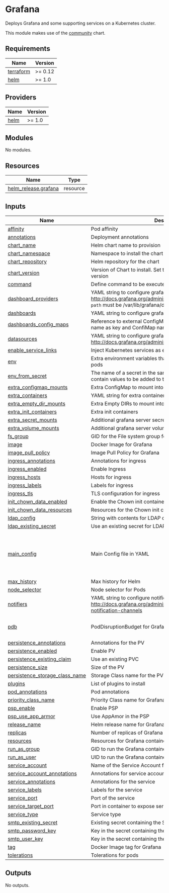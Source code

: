 # Grafana

Deploys Grafana and some supporting services on a Kubernetes cluster.

This module makes use of the
[community](https://github.com/grafana/helm-charts/tree/main/charts/grafana) chart.

## Requirements

| Name | Version |
|------|---------|
| <a name="requirement_terraform"></a> [terraform](#requirement\_terraform) | >= 0.12 |
| <a name="requirement_helm"></a> [helm](#requirement\_helm) | >= 1.0 |

## Providers

| Name | Version |
|------|---------|
| <a name="provider_helm"></a> [helm](#provider\_helm) | >= 1.0 |

## Modules

No modules.

## Resources

| Name | Type |
|------|------|
| [helm_release.grafana](https://registry.terraform.io/providers/hashicorp/helm/latest/docs/resources/release) | resource |

## Inputs

| Name | Description | Type | Default | Required |
|------|-------------|------|---------|:--------:|
| <a name="input_affinity"></a> [affinity](#input\_affinity) | Pod affinity | `map` | `{}` | no |
| <a name="input_annotations"></a> [annotations](#input\_annotations) | Deployment annotations | `map` | `{}` | no |
| <a name="input_chart_name"></a> [chart\_name](#input\_chart\_name) | Helm chart name to provision | `string` | `"grafana"` | no |
| <a name="input_chart_namespace"></a> [chart\_namespace](#input\_chart\_namespace) | Namespace to install the chart into | `string` | `"default"` | no |
| <a name="input_chart_repository"></a> [chart\_repository](#input\_chart\_repository) | Helm repository for the chart | `string` | `"https://grafana.github.io/helm-charts"` | no |
| <a name="input_chart_version"></a> [chart\_version](#input\_chart\_version) | Version of Chart to install. Set to empty to install the latest version | `string` | `"6.13.2"` | no |
| <a name="input_command"></a> [command](#input\_command) | Define command to be executed at startup by grafana container | `list` | `[]` | no |
| <a name="input_dashboard_providers"></a> [dashboard\_providers](#input\_dashboard\_providers) | YAML string to configure grafana dashboard providersref: http://docs.grafana.org/administration/provisioning/#dashboards `path` must be /var/lib/grafana/dashboards/<provider\_name> | `string` | `""` | no |
| <a name="input_dashboards"></a> [dashboards](#input\_dashboards) | YAML string to configure grafana dashboard to import | `string` | `""` | no |
| <a name="input_dashboards_config_maps"></a> [dashboards\_config\_maps](#input\_dashboards\_config\_maps) | Reference to external ConfigMap per provider. Use provider name as key and ConfiMap name as value. YAML string | `string` | `""` | no |
| <a name="input_datasources"></a> [datasources](#input\_datasources) | YAML string to configure grafana datasources http://docs.grafana.org/administration/provisioning/#datasources | `string` | `""` | no |
| <a name="input_enable_service_links"></a> [enable\_service\_links](#input\_enable\_service\_links) | Inject Kubernetes services as environment variables. | `bool` | `true` | no |
| <a name="input_env"></a> [env](#input\_env) | Extra environment variables that will be pass onto deployment pods | `map` | `{}` | no |
| <a name="input_env_from_secret"></a> [env\_from\_secret](#input\_env\_from\_secret) | The name of a secret in the same kubernetes namespace which contain values to be added to the environment | `string` | `""` | no |
| <a name="input_extra_configmap_mounts"></a> [extra\_configmap\_mounts](#input\_extra\_configmap\_mounts) | Extra ConfigMap to mount into the Container | `list` | `[]` | no |
| <a name="input_extra_containers"></a> [extra\_containers](#input\_extra\_containers) | YAML string for extra containers | `string` | `""` | no |
| <a name="input_extra_empty_dir_mounts"></a> [extra\_empty\_dir\_mounts](#input\_extra\_empty\_dir\_mounts) | Extra Empty DIRs to mount into the Container | `list` | `[]` | no |
| <a name="input_extra_init_containers"></a> [extra\_init\_containers](#input\_extra\_init\_containers) | Extra init containers | `list` | `[]` | no |
| <a name="input_extra_secret_mounts"></a> [extra\_secret\_mounts](#input\_extra\_secret\_mounts) | Additional grafana server secret mounts | `list` | `[]` | no |
| <a name="input_extra_volume_mounts"></a> [extra\_volume\_mounts](#input\_extra\_volume\_mounts) | Additional grafana server volume mounts | `list` | `[]` | no |
| <a name="input_fs_group"></a> [fs\_group](#input\_fs\_group) | GID for the File system group for the Grafana container | `string` | `"472"` | no |
| <a name="input_image"></a> [image](#input\_image) | Docker Image for Grafana | `string` | `"grafana/grafana"` | no |
| <a name="input_image_pull_policy"></a> [image\_pull\_policy](#input\_image\_pull\_policy) | Image Pull Policy for Grafana | `string` | `"IfNotPresent"` | no |
| <a name="input_ingress_annotations"></a> [ingress\_annotations](#input\_ingress\_annotations) | Annotations for ingress | `map` | `{}` | no |
| <a name="input_ingress_enabled"></a> [ingress\_enabled](#input\_ingress\_enabled) | Enable Ingress | `string` | `"false"` | no |
| <a name="input_ingress_hosts"></a> [ingress\_hosts](#input\_ingress\_hosts) | Hosts for ingress | `list` | `[]` | no |
| <a name="input_ingress_labels"></a> [ingress\_labels](#input\_ingress\_labels) | Labels for ingress | `map` | `{}` | no |
| <a name="input_ingress_tls"></a> [ingress\_tls](#input\_ingress\_tls) | TLS configuration for ingress | `list` | `[]` | no |
| <a name="input_init_chown_data_enabled"></a> [init\_chown\_data\_enabled](#input\_init\_chown\_data\_enabled) | Enable the Chown init container | `string` | `"true"` | no |
| <a name="input_init_chown_data_resources"></a> [init\_chown\_data\_resources](#input\_init\_chown\_data\_resources) | Resources for the Chown init container | `map` | `{}` | no |
| <a name="input_ldap_config"></a> [ldap\_config](#input\_ldap\_config) | String with contents for LDAP configuration in TOML | `string` | `""` | no |
| <a name="input_ldap_existing_secret"></a> [ldap\_existing\_secret](#input\_ldap\_existing\_secret) | Use an existing secret for LDAP config | `string` | `""` | no |
| <a name="input_main_config"></a> [main\_config](#input\_main\_config) | Main Config file in YAML | `string` | `"paths:\n  data: /var/lib/grafana/data\n  logs: /var/log/grafana\n  plugins: /var/lib/grafana/plugins\n  provisioning: /etc/grafana/provisioning\nanalytics:\n  check_for_updates: true\nlog:\n  mode: console\ngrafana_net:\n  url: https://grafana.netn"` | no |
| <a name="input_max_history"></a> [max\_history](#input\_max\_history) | Max history for Helm | `number` | `20` | no |
| <a name="input_node_selector"></a> [node\_selector](#input\_node\_selector) | Node selector for Pods | `map` | `{}` | no |
| <a name="input_notifiers"></a> [notifiers](#input\_notifiers) | YAML string to configure notifiers http://docs.grafana.org/administration/provisioning/#alert-notification-channels | `string` | `""` | no |
| <a name="input_pdb"></a> [pdb](#input\_pdb) | PodDisruptionBudget for Grafana | `map` | <pre>{<br>  "minAvailable": 1<br>}</pre> | no |
| <a name="input_persistence_annotations"></a> [persistence\_annotations](#input\_persistence\_annotations) | Annotations for the PV | `map` | `{}` | no |
| <a name="input_persistence_enabled"></a> [persistence\_enabled](#input\_persistence\_enabled) | Enable PV | `string` | `"false"` | no |
| <a name="input_persistence_existing_claim"></a> [persistence\_existing\_claim](#input\_persistence\_existing\_claim) | Use an existing PVC | `string` | `""` | no |
| <a name="input_persistence_size"></a> [persistence\_size](#input\_persistence\_size) | Size of the PV | `string` | `"10Gi"` | no |
| <a name="input_persistence_storage_class_name"></a> [persistence\_storage\_class\_name](#input\_persistence\_storage\_class\_name) | Storage Class name for the PV | `string` | `"default"` | no |
| <a name="input_plugins"></a> [plugins](#input\_plugins) | List of plugins to install | `list` | `[]` | no |
| <a name="input_pod_annotations"></a> [pod\_annotations](#input\_pod\_annotations) | Pod annotations | `map` | `{}` | no |
| <a name="input_priority_class_name"></a> [priority\_class\_name](#input\_priority\_class\_name) | Priority Class name for Grafana | `string` | `""` | no |
| <a name="input_psp_enable"></a> [psp\_enable](#input\_psp\_enable) | Enable PSP | `bool` | `true` | no |
| <a name="input_psp_use_app_armor"></a> [psp\_use\_app\_armor](#input\_psp\_use\_app\_armor) | Use AppAmor in the PSP | `bool` | `true` | no |
| <a name="input_release_name"></a> [release\_name](#input\_release\_name) | Helm release name for Grafana | `string` | `"grafana"` | no |
| <a name="input_replicas"></a> [replicas](#input\_replicas) | Number of replicas of Grafana to run | `number` | `1` | no |
| <a name="input_resources"></a> [resources](#input\_resources) | Resources for Grafana container | `map` | `{}` | no |
| <a name="input_run_as_group"></a> [run\_as\_group](#input\_run\_as\_group) | GID to run the Grafana container in | `string` | `"472"` | no |
| <a name="input_run_as_user"></a> [run\_as\_user](#input\_run\_as\_user) | UID to run the Grafana container in | `string` | `"472"` | no |
| <a name="input_service_account"></a> [service\_account](#input\_service\_account) | Name of the Service Account for Grafana | `string` | `""` | no |
| <a name="input_service_account_annotations"></a> [service\_account\_annotations](#input\_service\_account\_annotations) | Annotations for service account | `map` | `{}` | no |
| <a name="input_service_annotations"></a> [service\_annotations](#input\_service\_annotations) | Annotations for the service | `map` | `{}` | no |
| <a name="input_service_labels"></a> [service\_labels](#input\_service\_labels) | Labels for the service | `map` | `{}` | no |
| <a name="input_service_port"></a> [service\_port](#input\_service\_port) | Port of the service | `string` | `"80"` | no |
| <a name="input_service_target_port"></a> [service\_target\_port](#input\_service\_target\_port) | Port in container to expose service | `string` | `"3000"` | no |
| <a name="input_service_type"></a> [service\_type](#input\_service\_type) | Service type | `string` | `"ClusterIP"` | no |
| <a name="input_smtp_existing_secret"></a> [smtp\_existing\_secret](#input\_smtp\_existing\_secret) | Existing secret containing the SMTP credentials | `string` | `""` | no |
| <a name="input_smtp_password_key"></a> [smtp\_password\_key](#input\_smtp\_password\_key) | Key in the secret containing the SMTP password | `string` | `"password"` | no |
| <a name="input_smtp_user_key"></a> [smtp\_user\_key](#input\_smtp\_user\_key) | Key in the secret containing the SMTP username | `string` | `"user"` | no |
| <a name="input_tag"></a> [tag](#input\_tag) | Docker Image tag for Grafana | `string` | `"6.0.2"` | no |
| <a name="input_tolerations"></a> [tolerations](#input\_tolerations) | Tolerations for pods | `list` | `[]` | no |

## Outputs

No outputs.
